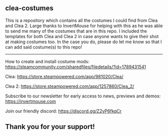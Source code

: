 ## clea-costumes
This is a repository which contains all the costumes I could find from Clea and Clea 2. Large thanks to InvertMouse for helping with this as he was able to send me many of the costumes that are in this repo. I included the templates for both Clea and Clea 2 in case anyone wants to give their shot at making costumes too. In the case you do, please do let me know so that I can add said costume(s) to this repo!


--------------------------------------------------------
How to create and install costume mods: https://steamcommunity.com/sharedfiles/filedetails/?id=1789431541

Clea: https://store.steampowered.com/app/981020/Clea/

Clea 2: https://store.steampowered.com/app/1257860/Clea_2/

Subscribe to our newsletter for early access to news, previews and demos: https://invertmouse.com

Join our friendly discord: https://discord.gg/Z2yP6fkqCr

Thank you for your support!
---------------------------------------------------------
